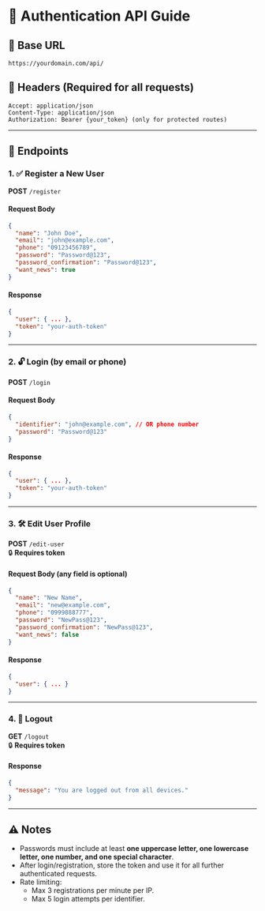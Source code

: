 # 📘 Authentication API Guide

## 🔧 Base URL
```
https://yourdomain.com/api/
```

## 📌 Headers (Required for all requests)
```
Accept: application/json
Content-Type: application/json
Authorization: Bearer {your_token} (only for protected routes)
```

---

## 🔐 Endpoints

### 1. ✅ Register a New User
**POST** `/register`

#### Request Body
```json
{
  "name": "John Doe",
  "email": "john@example.com",
  "phone": "09123456789",
  "password": "Password@123",
  "password_confirmation": "Password@123",
  "want_news": true
}
```

#### Response
```json
{
  "user": { ... },
  "token": "your-auth-token"
}
```

---

### 2. 🔓 Login (by email or phone)
**POST** `/login`

#### Request Body
```json
{
  "identifier": "john@example.com", // OR phone number
  "password": "Password@123"
}
```

#### Response
```json
{
  "user": { ... },
  "token": "your-auth-token"
}
```

---

### 3. 🛠️ Edit User Profile
**POST** `/edit-user`  
🔒 **Requires token**

#### Request Body (any field is optional)
```json
{
  "name": "New Name",
  "email": "new@example.com",
  "phone": "0999888777",
  "password": "NewPass@123",
  "password_confirmation": "NewPass@123",
  "want_news": false
}
```

#### Response
```json
{
  "user": { ... }
}
```

---

### 4. 🚪 Logout
**GET** `/logout`  
🔒 **Requires token**

#### Response
```json
{
  "message": "You are logged out from all devices."
}
```

---

## ⚠️ Notes
- Passwords must include at least **one uppercase letter, one lowercase letter, one number, and one special character**.
- After login/registration, store the token and use it for all further authenticated requests.
- Rate limiting:
  - Max 3 registrations per minute per IP.
  - Max 5 login attempts per identifier.
